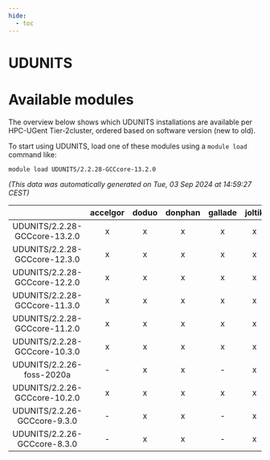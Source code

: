 ```yaml
---
hide:
  - toc
---
```


UDUNITS
=======

# Available modules


The overview below shows which UDUNITS installations are available per HPC-UGent Tier-2cluster, ordered based on software version (new to old).

To start using UDUNITS, load one of these modules using a `module load` command like:

```shell
module load UDUNITS/2.2.28-GCCcore-13.2.0
```

*(This data was automatically generated on Tue, 03 Sep 2024 at 14:59:27 CEST)*  

| |accelgor|doduo|donphan|gallade|joltik|shinx|skitty|
| :---: | :---: | :---: | :---: | :---: | :---: | :---: | :---: |
|UDUNITS/2.2.28-GCCcore-13.2.0|x|x|x|x|x|x|x|
|UDUNITS/2.2.28-GCCcore-12.3.0|x|x|x|x|x|x|x|
|UDUNITS/2.2.28-GCCcore-12.2.0|x|x|x|x|x|x|x|
|UDUNITS/2.2.28-GCCcore-11.3.0|x|x|x|x|x|x|x|
|UDUNITS/2.2.28-GCCcore-11.2.0|x|x|x|x|x|-|x|
|UDUNITS/2.2.28-GCCcore-10.3.0|x|x|x|x|x|-|x|
|UDUNITS/2.2.26-foss-2020a|-|x|x|-|x|-|x|
|UDUNITS/2.2.26-GCCcore-10.2.0|x|x|x|x|x|-|x|
|UDUNITS/2.2.26-GCCcore-9.3.0|-|x|x|-|x|-|x|
|UDUNITS/2.2.26-GCCcore-8.3.0|-|x|x|-|x|-|x|

